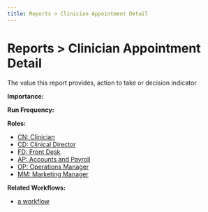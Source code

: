 ```yaml
---
title: Reports > Clinician Appointment Detail
---
```


# Reports > Clinician Appointment Detail

The value this report provides, action to take or decision indicator

**Importance:**

**Run Frequency:**

**Roles:**

- [CN: Clinician](/roles/clinician)
- [CD: Clinical Director](/roles/clinical-director)
- [FD: Front Desk](/roles/frontdesk-sales)
- [AP: Accounts and Payroll](/roles/accounts-and-payroll)
- [OP: Operations Manager](/roles/operations-manager)
- [MM: Marketing Manager](/roles/marketing-manager)

**Related Workflows:**

- [a workflow](/features/workflows/)
